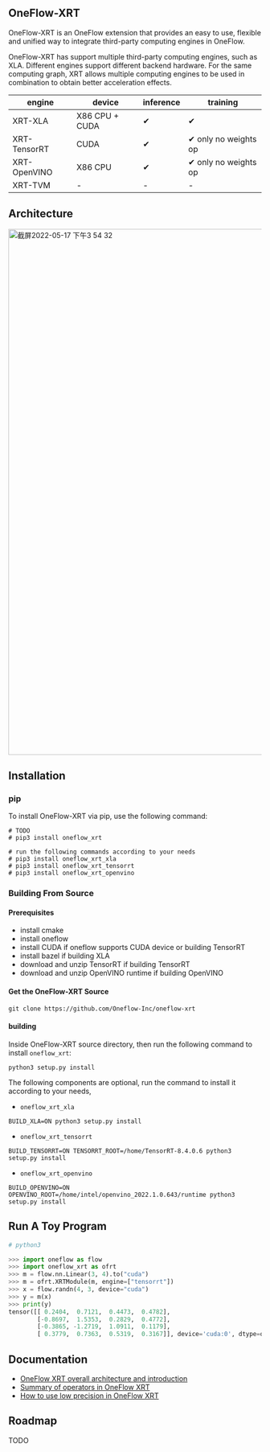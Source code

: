 ## OneFlow-XRT

OneFlow-XRT is an OneFlow extension that provides an easy to use, flexible and unified way to integrate third-party computing engines in OneFlow.

OneFlow-XRT has support multiple third-party computing engines, such as XLA. Different engines support different backend hardware. For the same computing graph, XRT allows multiple computing engines to be used in combination to obtain better acceleration effects.

| engine       | device         | inference | training                    |
| ------------ | -------------- | --------- | --------------------------- |
| XRT-XLA      | X86 CPU + CUDA | &#10004;  | &#10004;                    |
| XRT-TensorRT | CUDA           | &#10004;  | &#10004; only no weights op |
| XRT-OpenVINO | X86 CPU        | &#10004;  | &#10004; only no weights op |
| XRT-TVM      | -              | -         | -                           |


## Architecture

<img width="1046" alt="截屏2022-05-17 下午3 54 32" src="https://user-images.githubusercontent.com/13991173/168759503-a3ebda4b-af4c-4415-883a-8eb1c7814359.png">

## Installation

### pip

To install OneFlow-XRT via pip, use the following command:

```shell
# TODO
# pip3 install oneflow_xrt

# run the following commands according to your needs
# pip3 install oneflow_xrt_xla
# pip3 install oneflow_xrt_tensorrt
# pip3 install oneflow_xrt_openvino
```

### Building From Source

#### Prerequisites

- install cmake
- install oneflow
- install CUDA if oneflow supports CUDA device or building TensorRT
- install bazel if building XLA
- download and unzip TensorRT if building TensorRT
- download and unzip OpenVINO runtime if building OpenVINO

#### Get the OneFlow-XRT Source

```shell
git clone https://github.com/Oneflow-Inc/oneflow-xrt
```

#### building

Inside OneFlow-XRT source directory, then run the following command to install `oneflow_xrt`:

```shell
python3 setup.py install
```

The following components are optional, run the command to install it according to your needs,

- `oneflow_xrt_xla`

```shell
BUILD_XLA=ON python3 setup.py install
```

- `oneflow_xrt_tensorrt`

```shell
BUILD_TENSORRT=ON TENSORRT_ROOT=/home/TensorRT-8.4.0.6 python3 setup.py install
```

- `oneflow_xrt_openvino`

```shell
BUILD_OPENVINO=ON OPENVINO_ROOT=/home/intel/openvino_2022.1.0.643/runtime python3 setup.py install
```

## Run A Toy Program

```python
# python3

>>> import oneflow as flow
>>> import oneflow_xrt as ofrt
>>> m = flow.nn.Linear(3, 4).to("cuda")
>>> m = ofrt.XRTModule(m, engine=["tensorrt"])
>>> x = flow.randn(4, 3, device="cuda")
>>> y = m(x)
>>> print(y)
tensor([[ 0.2404,  0.7121,  0.4473,  0.4782],
        [-0.8697,  1.5353,  0.2829,  0.4772],
        [-0.3865, -1.2719,  1.0911,  0.1179],
        [ 0.3779,  0.7363,  0.5319,  0.3167]], device='cuda:0', dtype=oneflow.float32)
```



## Documentation

- [OneFlow XRT overall architecture and introduction](https://github.com/Oneflow-Inc/oneflow-xrt/wiki/OneFlow-XRT整体架构及简介)
- [Summary of operators in OneFlow XRT](https://github.com/Oneflow-Inc/oneflow-xrt/wiki/Summary-of-operators-in-OneFlow-XRT)
- [How to use low precision in OneFlow XRT](https://github.com/Oneflow-Inc/oneflow-xrt/wiki/OneFlow-XRT如何使用低精度计算)


## Roadmap

TODO
